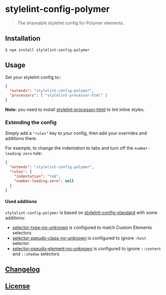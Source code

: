 # stylelint-config-polymer

> The shareable stylelint config for Polymer elements.

## Installation

```console
$ npm install stylelint-config-polymer
```

## Usage

Set your stylelint config to::

```json
{
  "extends": "stylelint-config-polymer",
  "processors": [ "stylelint-processor-html" ]
}
```

**Note:** you need to install [stylelint-processor-html](https://github.com/ccbikai/stylelint-processor-html) to lint inline styles.

### Extending the config

Simply add a `"rules"` key to your config, then add your overrides and additions there.

For example, to change the indentation to tabs and turn off the `number-leading-zero` rule:

```json
{
  "extends": "stylelint-config-polymer",
  "rules": {
    "indentation": "tab",
    "number-leading-zero": null
  }
}
```

#### Used additions

`stylelint-config-polymer` is based on [stylelint-config-standard](https://github.com/stylelint/stylelint-config-standard) with some additions:

- [selector-type-no-unknown](https://github.com/stylelint/stylelint/tree/master/src/rules/selector-type-no-unknown) is configured to match Custom Elements selectors
- [selector-pseudo-class-no-unknown](https://github.com/stylelint/stylelint/tree/master/src/rules/selector-pseudo-class-no-unknown) is configured to ignore `:host` selector
- [selector-pseudo-element-no-unknown](https://github.com/stylelint/stylelint/tree/master/src/rules/selector-pseudo-element-no-unknown) is configured to ignore `::content` and `::shadow` selectors

## [Changelog](CHANGELOG.md)

## [License](LICENSE)
